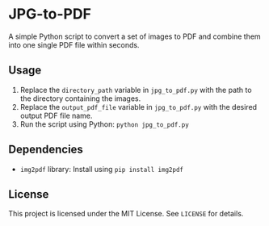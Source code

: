 # JPG-to-PDF

A simple Python script to convert a set of images to PDF and combine them into one single PDF file within seconds.

## Usage

1. Replace the `directory_path` variable in `jpg_to_pdf.py` with the path to the directory containing the images.
2. Replace the `output_pdf_file` variable in `jpg_to_pdf.py` with the desired output PDF file name.
3. Run the script using Python: `python jpg_to_pdf.py`

## Dependencies

* `img2pdf` library: Install using `pip install img2pdf`

## License

This project is licensed under the MIT License. See `LICENSE` for details.

